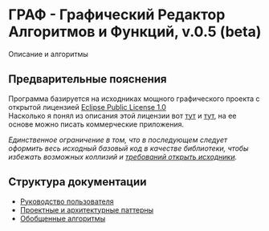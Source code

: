 # ГРАФ - Графический Редактор Алгоритмов и Функций, v.0.5 (beta)

Описание и алгоритмы

## Предварительные пояснения
Программа базируется на исходниках мощного графического проекта 
с открытой лицензией [Eclipse Public License 1.0]()  
Насколько я понял из описания этой лицензии 
вот [тут](https://github.com/ValeriusGC/graph-editor/blob/master/LICENSE) 
и [тут](https://www.gnu.org/licenses/license-list.ru.html#CommonPublicLicense10),
на ее основе можно писать коммерческие приложения.

_Единственное ограничение в том, что в последующем следует оформить 
весь исходный базовый код в качестве библиотеки, чтобы 
избежать возможных коллизий и [требований открыть исходники](https://ru.wikipedia.org/wiki/Eclipse_Public_License)._

## Структура документации

* [Руководство пользователя](user_manual/user_manual_start.md)
* [Проектные и архитектурные паттерны](patterns/pattern_start.md)
* [Обобщенные алгоритмы](algo/algo_start.md)


 

